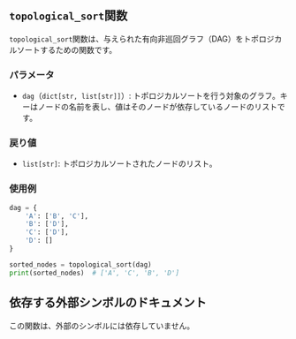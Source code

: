## `topological_sort`関数

`topological_sort`関数は、与えられた有向非巡回グラフ（DAG）をトポロジカルソートするための関数です。

### パラメータ

- `dag`（`dict[str, list[str]]`）: トポロジカルソートを行う対象のグラフ。キーはノードの名前を表し、値はそのノードが依存しているノードのリストです。

### 戻り値

- `list[str]`: トポロジカルソートされたノードのリスト。

### 使用例

```python
dag = {
    'A': ['B', 'C'],
    'B': ['D'],
    'C': ['D'],
    'D': []
}

sorted_nodes = topological_sort(dag)
print(sorted_nodes)  # ['A', 'C', 'B', 'D']
```

## 依存する外部シンボルのドキュメント

この関数は、外部のシンボルには依存していません。
